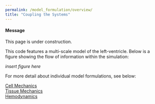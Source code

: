 ```yaml
---
permalink: /model_formulation/overview/
title: "Coupling the Systems"
---
```


<div class="notice--info">
  <h4>Message</h4>
  <p>This page is under  construction.</p>
</div>



This code features a multi-scale model of the left-ventricle. Below is a figure showing the flow of information within the simulation:  

*insert figure here*

For more detail about individual model formulations, see below:

[Cell Mechanics](/MMotH-Vent/model_formulation/cell_mechanics/)  
[Tissue Mechanics](/MMotH-Vent/model_formulation/tissue_mechanics/)  
[Hemodynamics](/MMotH-Vent/model_formulation/hemodynamics/)  
